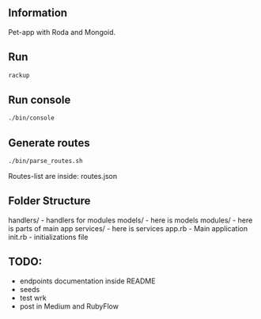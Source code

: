 ## Information
Pet-app with Roda and Mongoid.

## Run
```bash
rackup
```

## Run console
```bash
./bin/console
```

## Generate routes
```bash
./bin/parse_routes.sh
```
Routes-list are inside: routes.json


## Folder Structure
handlers/ - handlers for modules
models/ - here is models
modules/ - here is parts of main app
services/ - here is services
app.rb - Main application
init.rb - initializations file

## TODO:
* endpoints documentation inside README
* seeds
* test wrk
* post in Medium and RubyFlow
